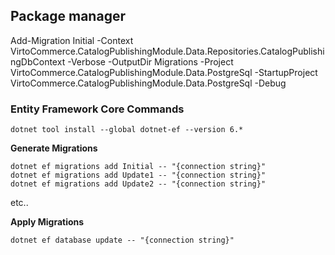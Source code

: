 
## Package manager 
Add-Migration Initial -Context VirtoCommerce.CatalogPublishingModule.Data.Repositories.CatalogPublishingDbContext  -Verbose -OutputDir Migrations -Project VirtoCommerce.CatalogPublishingModule.Data.PostgreSql -StartupProject VirtoCommerce.CatalogPublishingModule.Data.PostgreSql  -Debug



### Entity Framework Core Commands
```
dotnet tool install --global dotnet-ef --version 6.*
```

**Generate Migrations**

```
dotnet ef migrations add Initial -- "{connection string}"
dotnet ef migrations add Update1 -- "{connection string}"
dotnet ef migrations add Update2 -- "{connection string}"
```

etc..

**Apply Migrations**

`dotnet ef database update -- "{connection string}"`
